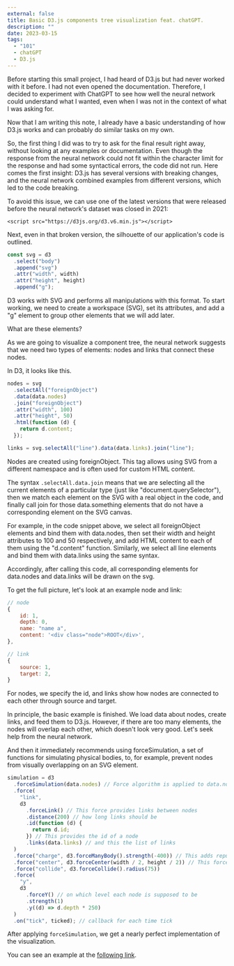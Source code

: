 ```yaml
---
external: false
title: Basic D3.js components tree visualization feat. chatGPT.
description: ""
date: 2023-03-15
tags:
  - "101"
  - chatGPT
  - D3.js
---
```


Before starting this small project, I had heard of D3.js but had never worked with it before. I had not even opened the documentation. Therefore, I decided to experiment with ChatGPT to see how well the neural network could understand what I wanted, even when I was not in the context of what I was asking for.

Now that I am writing this note, I already have a basic understanding of how D3.js works and can probably do similar tasks on my own.

So, the first thing I did was to try to ask for the final result right away, without looking at any examples or documentation. Even though the response from the neural network could not fit within the character limit for the response and had some syntactical errors, the code did not run. Here comes the first insight: D3.js has several versions with breaking changes, and the neural network combined examples from different versions, which led to the code breaking.

To avoid this issue, we can use one of the latest versions that were released before the neural network's dataset was closed in 2021:

`<script src="https://d3js.org/d3.v6.min.js"></script>`

Next, even in that broken version, the silhouette of our application's code is outlined.

```js
const svg = d3
  .select("body")
  .append("svg")
  .attr("width", width)
  .attr("height", height)
  .append("g");
```

D3 works with SVG and performs all manipulations with this format. To start working, we need to create a workspace (SVG), set its attributes, and add a "g" element to group other elements that we will add later.

What are these elements?

As we are going to visualize a component tree, the neural network suggests that we need two types of elements: nodes and links that connect these nodes.

In D3, it looks like this.

```js
nodes = svg
  .selectAll("foreignObject")
  .data(data.nodes)
  .join("foreignObject")
  .attr("width", 100)
  .attr("height", 50)
  .html(function (d) {
    return d.content;
  });

links = svg.selectAll("line").data(data.links).join("line");
```

Nodes are created using foreignObject. This tag allows using SVG from a different namespace and is often used for custom HTML content.

The syntax `.selectAll.data.join` means that we are selecting all the current elements of a particular type (just like "document.querySelector"), then we match each element on the SVG with a real object in the code, and finally call join for those data.something elements that do not have a corresponding element on the SVG canvas.

For example, in the code snippet above, we select all foreignObject elements and bind them with data.nodes, then set their width and height attributes to 100 and 50 respectively, and add HTML content to each of them using the "d.content" function. Similarly, we select all line elements and bind them with data.links using the same syntax.

Accordingly, after calling this code, all corresponding elements for data.nodes and data.links will be drawn on the svg.

To get the full picture, let's look at an example node and link:

```js
// node
{
    id: 1,
    depth: 0,
    name: "name a",
    content: '<div class="node">ROOT</div>',
},

// link
{
    source: 1,
    target: 2,
}
```

For nodes, we specify the id, and links show how nodes are connected to each other through source and target.

In principle, the basic example is finished. We load data about nodes, create links, and feed them to D3.js. However, if there are too many elements, the nodes will overlap each other, which doesn't look very good. Let's seek help from the neural network.

And then it immediately recommends using forceSimulation, a set of functions for simulating physical bodies, to, for example, prevent nodes from visually overlapping on an SVG element.

```js
simulation = d3
  .forceSimulation(data.nodes) // Force algorithm is applied to data.nodes
  .force(
    "link",
    d3
      .forceLink() // This force provides links between nodes
      .distance(200) // how long links should be
      .id(function (d) {
        return d.id;
      }) // This provides the id of a node
      .links(data.links) // and this the list of links
  )
  .force("charge", d3.forceManyBody().strength(-400)) // This adds repulsion between nodes. Play with the -400 for the repulsion strength
  .force("center", d3.forceCenter(width / 2, height / 2)) // This force attracts nodes to the centre of the SVG area
  .force("collide", d3.forceCollide().radius(75))
  .force(
    "y",
    d3
      .forceY() // on which level each node is supposed to be
      .strength(1)
      .y((d) => d.depth * 250)
  )
  .on("tick", ticked); // callback for each time tick
```

After applying `forceSimulation`, we get a nearly perfect implementation of the visualization.

You can see an example at the [following link](https://jsfiddle.net/tn6mukq9/2/).
